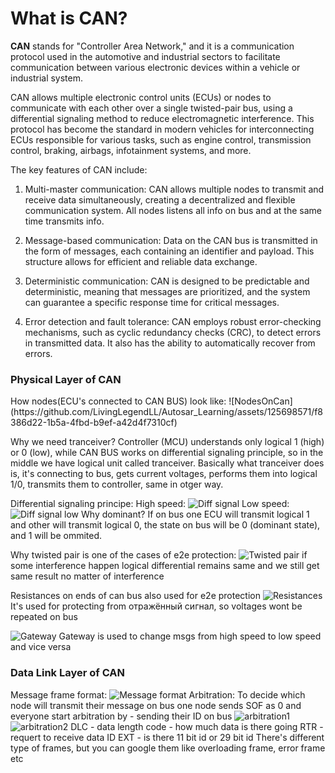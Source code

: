 <h1>What is CAN?</h1>

**CAN** stands for "Controller Area Network," and it is a communication protocol used in the automotive and industrial sectors to facilitate communication between various electronic devices within a vehicle or industrial system.

CAN allows multiple electronic control units (ECUs) or nodes to communicate with each other over a single twisted-pair bus, using a differential signaling method to reduce electromagnetic interference. This protocol has become the standard in modern vehicles for interconnecting ECUs responsible for various tasks, such as engine control, transmission control, braking, airbags, infotainment systems, and more.

The key features of CAN include:

1. Multi-master communication: CAN allows multiple nodes to transmit and receive data simultaneously, creating a decentralized and flexible communication system. All nodes listens all info on bus and at the same time transmits info.

2. Message-based communication: Data on the CAN bus is transmitted in the form of messages, each containing an identifier and payload. This structure allows for efficient and reliable data exchange.

3. Deterministic communication: CAN is designed to be predictable and deterministic, meaning that messages are prioritized, and the system can guarantee a specific response time for critical messages.

4. Error detection and fault tolerance: CAN employs robust error-checking mechanisms, such as cyclic redundancy checks (CRC), to detect errors in transmitted data. It also has the ability to automatically recover from errors.

<h3>Physical Layer of CAN</h3>
How nodes(ECU's connected to CAN BUS) look like:
![NodesOnCan](https://github.com/LivingLegendLL/Autosar_Learning/assets/125698571/f8386d22-1b5a-4fbd-b9ef-a42d4f7310cf)

Why we need tranceiver?
Controller (MCU) understands only logical 1 (high) or 0 (low), while CAN BUS works on differential signaling principle, so in the middle we have logical unit called tranceiver. Basically what tranceiver does is, it's connecting to bus, gets current voltages, performs them into logical 1/0, transmits them to controller, same in otger way.

Differential signaling principe:
High speed:
![Diff signal](https://github.com/LivingLegendLL/Autosar_Learning/assets/125698571/b6c4817b-7425-4d24-a639-6aaea4c3bf53)
Low speed:
![Diff signal low](https://github.com/LivingLegendLL/Autosar_Learning/assets/125698571/7e8424d2-aec8-4441-b590-6a6e754529db)
Why dominant? If on bus one ECU will transmit logical 1 and other will transmit logical 0, the state on bus will be 0 (dominant state), and 1 will be ommited.

Why twisted pair is one of the cases of e2e protection:
![Twisted pair](https://github.com/LivingLegendLL/Autosar_Learning/assets/125698571/8d86043d-84b4-436c-8612-65069bd10f18)
if some interference happen logical differential remains same and we still get same result no matter of interference

Resistances on ends of can bus also used for e2e protection
![Resistances](https://github.com/LivingLegendLL/Autosar_Learning/assets/125698571/b67736cb-67dd-49b4-bfeb-ed5f5cd88918)
It's used for protecting from отражённый сигнал, so voltages wont be repeated on bus

![Gateway](https://github.com/LivingLegendLL/Autosar_Learning/assets/125698571/6e7edb55-ce77-4881-8873-7a354887e000)
Gateway is used to change msgs from high speed to low speed and vice versa

<h3> Data Link Layer of CAN </h3>

Message frame format:
![Message format](https://github.com/LivingLegendLL/Autosar_Learning/assets/125698571/14d646a4-7072-4d44-8e1e-5bd5a94c6d74)
Arbitration:
To decide which node will transmit their message on bus one node sends SOF as 0 and everyone start arbitration by - sending their ID on bus
![arbitration1](https://github.com/LivingLegendLL/Autosar_Learning/assets/125698571/d6f71cfb-616e-44e3-aa7a-04c3e7df061d)
![arbitration2](https://github.com/LivingLegendLL/Autosar_Learning/assets/125698571/3a150024-8285-4446-abe0-c53cae457201)
DLC - data length code - how much data is there going
RTR - requert to receive data
ID EXT - is there 11 bit id or 29 bit id
There's different type of frames, but you can google them like overloading frame, error frame etc
